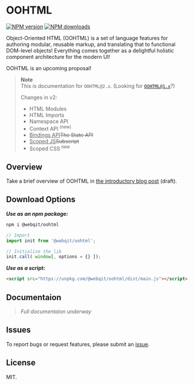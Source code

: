 # OOHTML

<!-- BADGES/ -->

<span class="badge-npmversion"><a href="https://npmjs.org/package/@webqit/oohtml" title="View this project on NPM"><img src="https://img.shields.io/npm/v/@webqit/oohtml.svg" alt="NPM version" /></a></span> <span class="badge-npmdownloads"><a href="https://npmjs.org/package/@webqit/oohtml" title="View this project on NPM"><img src="https://img.shields.io/npm/dm/@webqit/oohtml.svg" alt="NPM downloads" /></a></span>

<!-- /BADGES -->


Object-Oriented HTML (OOHTML) is a set of language features for authoring modular, reusable markup, and translating that to functional DOM-level objects! Everything comes together as a delightful holistic component architecture for the modern UI!

OOHTML is an upcoming proposal!

> **Note**
> <br>This is documentation for `OOHTML@2.x`. (Looking for [`OOHTML@1.x`](https://github.com/webqit/oohtml/tree/v1.10.4)?)
>
> Changes in v2:
> 
> + HTML Modules
> + HTML Imports
> + Namespace API
> + Context API <sup>(new)</sup>
> + <ins>Bindings API</ins><del>The State API</del>
> + <ins>Scoped JS</ins><del>Subscript</del>
> + Scoped CSS <sup>new</sup>

## Overview

Take a brief overview of OOHTML in [the introductory blog post](https://dev.to/oxharris/the-web-native-equations-1m1p-temp-slug-6661657?preview=ba70ad2c17f05b5761bc74516dbde8c9eff8b581a0420d87334fd9ef6bab9d6e6d3ab6aaf3fe02542bb9e7250d0a88a6df91dae40919aabcc9a07320#an-overview) (draft).


## Download Options

**_Use as an npm package:_**

```bash
npm i @webqit/oohtml
```

```js
// Import
import init from '@webqit/oohtml';

// Initialize the lib
init.call( window[, options = {} ]);
```

**_Use as a script:_**

```html
<script src="https://unpkg.com/@webqit/oohtml/dist/main.js"></script>
```

## Documentaion

> *Full documentaion underway*

## Issues

To report bugs or request features, please submit an [issue](https://github.com/webqit/oohtml/issues).

## License

MIT.
